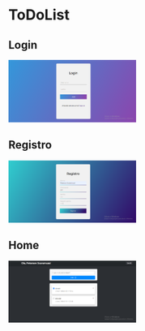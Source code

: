 # ToDoList

## Login

<img src="https://github.com/petscaramussi/ToDoList/blob/master/projeto/img/login.png" width="50%" hight="50%">

## Registro

<img src="https://github.com/petscaramussi/ToDoList/blob/master/projeto/img/register.png" width="50%" hight="50%">

## Home

<img src="https://github.com/petscaramussi/ToDoList/blob/master/projeto/img/home.png" width="50%" hight="50%">
